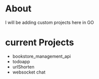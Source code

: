 # About


I will be adding custom projects here in GO

# current Projects

- bookstore_management_api
- todoapp
- urlShorten
- websocket chat
